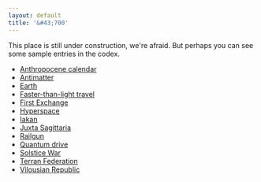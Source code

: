 ```yaml
---
layout: default
title: '&#43;700'
---
```

This place is still under construction, we're afraid. But perhaps you can see some sample entries
in the codex.

* [Anthropocene calendar](codex/Anthropocene_calendar.html)
* [Antimatter](codex/Antimatter.html)
* [Earth](codex/Earth.html)
* [Faster-than-light travel](codex/Faster-than-light_travel.html)
* [First Exchange](codex/First_Exchange.html)
* [Hyperspace](codex/Hyperspace.html)
* [Iakan](codex/Iakan.html)
* [Juxta Sagittaria](codex/Juxta_Sagittaria.html)
* [Railgun](codex/Railgun.html)
* [Quantum drive](codex/Quantum_drive.html)
* [Solstice War](codex/Solstice_War.html)
* [Terran Federation](codex/Terran_Federation.html)
* [Vilousian Republic](codex/Vilousian_Republic.html)
